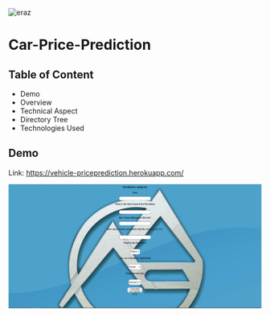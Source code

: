 ![eraz](https://user-images.githubusercontent.com/84587490/119268803-9bd1ac00-bc05-11eb-8834-6b321fbc989b.jpg)
# Car-Price-Prediction

## Table of Content

* Demo
* Overview
* Technical Aspect
* Directory Tree
* Technologies Used

## Demo
Link: <https://vehicle-priceprediction.herokuapp.com/>

![Heroku](Home.jpg)
